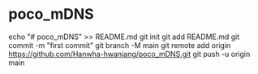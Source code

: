 # poco_mDNS

echo "# poco_mDNS" >> README.md
git init
git add README.md
git commit -m "first commit"
git branch -M main
git remote add origin https://github.com/Hanwha-hwanjang/poco_mDNS.git
git push -u origin main
